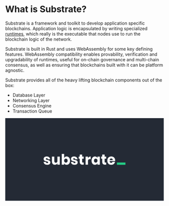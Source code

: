 # What is Substrate?

Substrate is a framework and toolkit to develop application specific blockchains.
Application logic is encapsulated by writing specialized [runtimes](https://docs.substrate.io/v3/concepts/runtime/), which really is the executable that nodes use to run the blockchain logic of the network.

Substrate is built in Rust and uses WebAssembly for some key defining features.
WebAssembly compatibility enables provability, verification and upgradability of runtimes, useful for on-chain governance and multi-chain consensus, as well as ensuring that blockchains built with it can be platform agnostic.

Substrate provides all of the heavy lifting blockchain components out of the box:

- Database Layer
- Networking Layer
- Consensus Engine
- Transaction Queue

<!-- slide:break-40 -->

![substrate](../assets/substrate-logo.png)